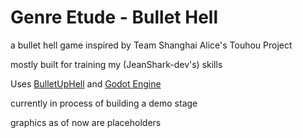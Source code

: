 # Genre Etude - Bullet Hell
a bullet hell game inspired by Team Shanghai Alice's Touhou Project

mostly built for training my (JeanShark-dev's) skills 

Uses [BulletUpHell](https://github.com/Dark-Peace/BulletUpHell) and [Godot Engine](https://godotengine.org/)

currently in process of building a demo stage

graphics as of now are placeholders
